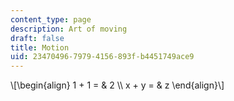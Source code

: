 ```yaml
---
content_type: page
description: Art of moving
draft: false
title: Motion
uid: 23470496-7979-4156-893f-b4451749ace9
---
```

\\[\begin{align} 1 + 1 = & 2 \\\\ x + y = & z \end{align}\\]